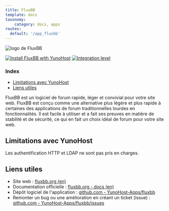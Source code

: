 ```yaml
---
title: FluxBB
template: docs
taxonomy:
    category: docs, apps
routes:
  default: '/app_fluxbb'
---
```


![logo de FluxBB](image://fluxbb_logo.png?height=80)

[![Install FluxBB with YunoHost](https://install-app.yunohost.org/install-with-yunohost.png)](https://install-app.yunohost.org/?app=fluxbb) [![Integration level](https://dash.yunohost.org/integration/fluxbb.svg)](https://dash.yunohost.org/appci/app/fluxbb)

### Index

- [Limitations avec YunoHost](#limitations-avec-yunohost)
- [Liens utiles](#liens-utiles)

FluxBB est un logiciel de forum rapide, léger et convivial pour votre site web. FluxBB est conçu comme une alternative plus légère et plus rapide à certaines des applications de forum traditionnelles lourdes en fonctionnalités. Il est facile à utiliser et a fait ses preuves en matière de stabilité et de sécurité, ce qui en fait un choix idéal de forum pour votre site web.

## Limitations avec YunoHost

Les authentification HTTP et LDAP ne sont pas pris en charges.

## Liens utiles

 + Site web : [fluxbb.org (en)](https://fluxbb.org/)
 + Documentation officielle : [fluxbb.org - docs (en)](https://fluxbb.org/docs/)
 + Dépôt logiciel de l'application : [github.com - YunoHost-Apps/fluxbb](https://github.com/YunoHost-Apps/fluxbb_ynh)
 + Remonter un bug ou une amélioration en créant un ticket (issue) : [github.com - YunoHost-Apps/fluxbb/issues](https://github.com/YunoHost-Apps/fluxbb_ynh/issues)
